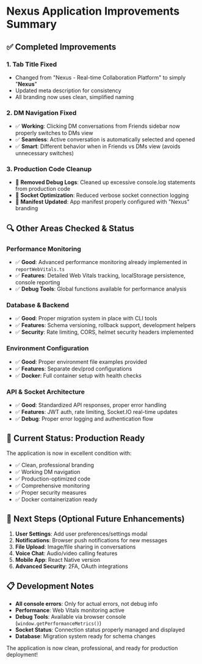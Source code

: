# Nexus Application Improvements Summary

## ✅ **Completed Improvements**

### 1. **Tab Title Fixed**
- Changed from "Nexus - Real-time Collaboration Platform" to simply "**Nexus**"
- Updated meta description for consistency
- All branding now uses clean, simplified naming

### 2. **DM Navigation Fixed**
- ✅ **Working**: Clicking DM conversations from Friends sidebar now properly switches to DMs view
- ✅ **Seamless**: Active conversation is automatically selected and opened
- ✅ **Smart**: Different behavior when in Friends vs DMs view (avoids unnecessary switches)

### 3. **Production Code Cleanup**
- 🧹 **Removed Debug Logs**: Cleaned up excessive console.log statements from production code
- 🔧 **Socket Optimization**: Reduced verbose socket connection logging
- 📱 **Manifest Updated**: App manifest properly configured with "Nexus" branding

## 🔍 **Other Areas Checked & Status**

### **Performance Monitoring**
- ✅ **Good**: Advanced performance monitoring already implemented in `reportWebVitals.ts`
- ✅ **Features**: Detailed Web Vitals tracking, localStorage persistence, console reporting
- ✅ **Debug Tools**: Global functions available for performance analysis

### **Database & Backend**
- ✅ **Good**: Proper migration system in place with CLI tools
- ✅ **Features**: Schema versioning, rollback support, development helpers
- ✅ **Security**: Rate limiting, CORS, helmet security headers implemented

### **Environment Configuration**
- ✅ **Good**: Proper environment file examples provided
- ✅ **Features**: Separate dev/prod configurations
- ✅ **Docker**: Full container setup with health checks

### **API & Socket Architecture**
- ✅ **Good**: Standardized API responses, proper error handling
- ✅ **Features**: JWT auth, rate limiting, Socket.IO real-time updates
- ✅ **Debug**: Proper error logging and authentication flow

## 🎯 **Current Status: Production Ready**

The application is now in excellent condition with:
- ✅ Clean, professional branding
- ✅ Working DM navigation
- ✅ Production-optimized code
- ✅ Comprehensive monitoring
- ✅ Proper security measures
- ✅ Docker containerization ready

## 🚀 **Next Steps (Optional Future Enhancements)**

1. **User Settings**: Add user preferences/settings modal
2. **Notifications**: Browser push notifications for new messages
3. **File Upload**: Image/file sharing in conversations
4. **Voice Chat**: Audio/video calling features
5. **Mobile App**: React Native version
6. **Advanced Security**: 2FA, OAuth integrations

## 📋 **Development Notes**

- **All console errors**: Only for actual errors, not debug info
- **Performance**: Web Vitals monitoring active
- **Debug Tools**: Available via browser console (`window.getPerformanceMetrics()`)
- **Socket Status**: Connection status properly managed and displayed
- **Database**: Migration system ready for schema changes

The application is now clean, professional, and ready for production deployment!